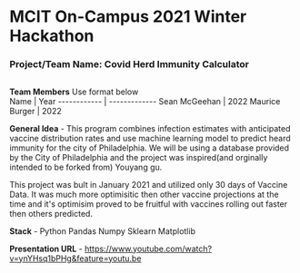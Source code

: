# MCIT On-Campus 2021 Winter Hackathon  
### Project/Team Name: Covid Herd Immunity Calculator
##  



**Team Members**  Use format below  
Name | Year
------------ | -------------
Sean McGeehan | 2022
Maurice Burger | 2022


**General Idea**  - 
This program combines infection estimates with anticipated vaccine distribution rates and use machine learning model to predict heard immunity for the city of Philadelphia. We will be using a database provided by the City of Philadelphia and the project was inspired(and orginally intended to be forked from) Youyang gu. 

This project was bult in January 2021 and utilized only 30 days of Vaccine Data. It was much more optimisitic then other vaccine projections at the time and it's optimisim proved to be fruitful with vaccines rolling out faster then others predicted. 

**Stack** -
Python
Pandas
Numpy
Sklearn
Matplotlib

**Presentation URL** - 
https://www.youtube.com/watch?v=ynYHsq1bPHg&feature=youtu.be
